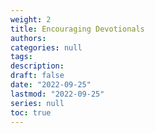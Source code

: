 ```yaml
---
weight: 2
title: Encouraging Devotionals
authors:
categories: null
tags:
description: 
draft: false
date: "2022-09-25"
lastmod: "2022-09-25"
series: null
toc: true
---
```






